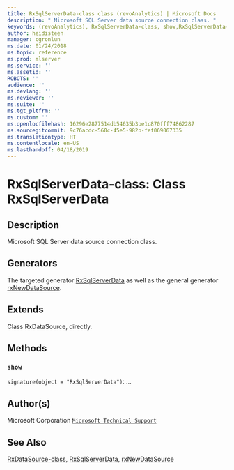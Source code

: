 ```yaml
---
title: RxSqlServerData-class class (revoAnalytics) | Microsoft Docs
description: " Microsoft SQL Server data source connection class. "
keywords: (revoAnalytics), RxSqlServerData-class, show,RxSqlServerData-method, classes
author: heidisteen
manager: cgronlun
ms.date: 01/24/2018
ms.topic: reference
ms.prod: mlserver
ms.service: ''
ms.assetid: ''
ROBOTS: ''
audience: ''
ms.devlang: ''
ms.reviewer: ''
ms.suite: ''
ms.tgt_pltfrm: ''
ms.custom: ''
ms.openlocfilehash: 16296e2877514db54635b3be1c870fff74862287
ms.sourcegitcommit: 9c76acdc-560c-45e5-982b-fef069067335
ms.translationtype: HT
ms.contentlocale: en-US
ms.lasthandoff: 04/18/2019
---
```

 # <a name="rxsqlserverdata-class-class-rxsqlserverdata"></a>RxSqlServerData-class: Class RxSqlServerData 
 ## <a name="description"></a>Description
 
Microsoft SQL Server data source connection class.
 
 
 ## <a name="generators"></a>Generators 

 
The targeted generator [RxSqlServerData](RxSqlServerData.md) as well as the general generator [rxNewDataSource](rxNew.md).
 
 ## <a name="extends"></a>Extends 

 
Class RxDataSource, directly.
 
 ## <a name="methods"></a>Methods 

 


### `show`
`signature(object = "RxSqlServerData")`: ...



 
 ## <a name="authors"></a>Author(s)
 Microsoft Corporation [`Microsoft Technical Support`](https://go.microsoft.com/fwlink/?LinkID=698556&clcid=0x409)
 
 
 ## <a name="see-also"></a>See Also
 
[RxDataSource-class](RxDataSource-class.md), [RxSqlServerData](RxSqlServerData.md), [rxNewDataSource](rxNew.md)
   
 
